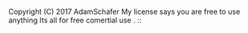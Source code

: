 
Copyright (C) 2017 AdamSchafer
My license says you are free to use anything
Its all for free comertial use
.
::